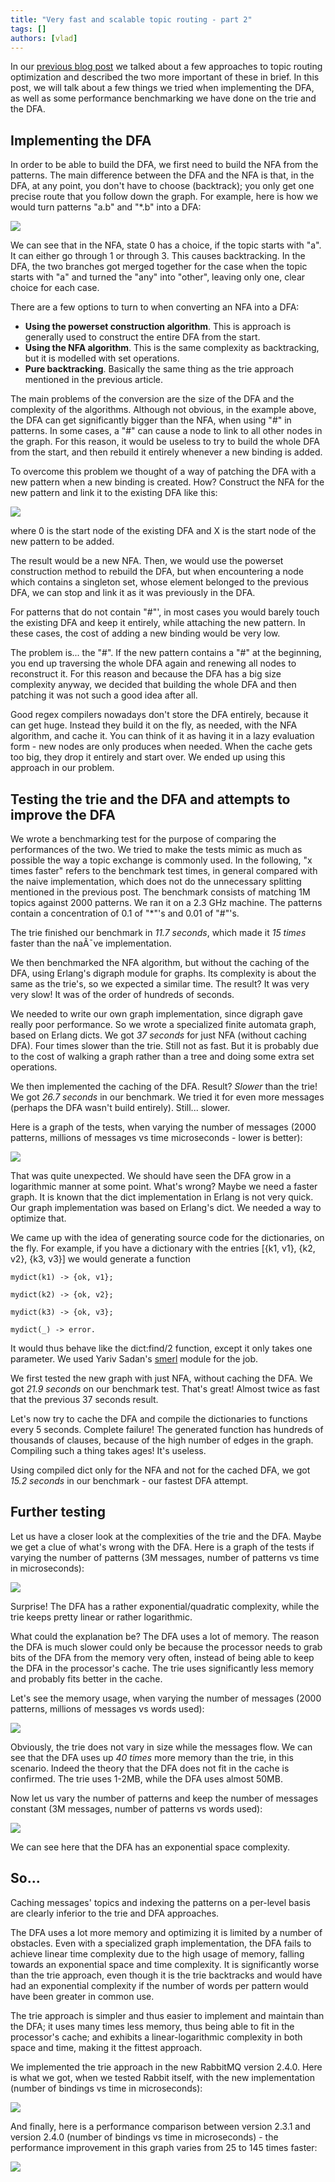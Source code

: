 ```yaml
---
title: "Very fast and scalable topic routing - part 2"
tags: []
authors: [vlad]
---
```


In our [previous blog post](/posts/2010/09/very-fast-and-scalable-topic-routing-part-1) we talked about a few approaches to topic routing optimization and described the two more important of these in brief. In this post, we will talk about a few things we tried when implementing the DFA, as well as some performance benchmarking we have done on the trie and the DFA.

<!-- truncate -->

## Implementing the DFA

In order to be able to build the DFA, we first need to build the NFA from the patterns. The main difference between the DFA and the NFA is that, in the DFA, at any point, you don't have to choose (backtrack); you only get one precise route that you follow down the graph. For example, here is how we would turn patterns "a.b" and "*.b" into a DFA:

![](nfa-to-dfa-example.png)

We can see that in the NFA, state 0 has a choice, if the topic starts with "a". It can either go through 1 or through 3. This causes backtracking. In the DFA, the two branches got merged together for the case when the topic starts with "a" and turned the "any" into "other", leaving only one, clear choice for each case.

There are a few options to turn to when converting an NFA into a DFA:

* **Using the powerset construction algorithm**. This is approach is generally used to construct the entire DFA from the start.
* **Using the NFA algorithm**. This is the same complexity as backtracking, but it is modelled with set operations.
* **Pure backtracking**. Basically the same thing as the trie approach mentioned in the previous article.

The main problems of the conversion are the size of the DFA and the complexity of the algorithms. Although not obvious, in the example above, the DFA can get significantly bigger than the NFA, when using "#" in patterns. In some cases, a "#" can cause a node to link to all other nodes in the graph. For this reason, it would be useless to try to build the whole DFA from the start, and then rebuild it entirely whenever a new binding is added.

To overcome this problem we thought of a way of patching the DFA with a new pattern when a new binding is created. How? Construct the NFA for the new pattern and link it to the existing DFA like this:

![](patch-dfa.png)

where 0 is the start node of the existing DFA and X is the start node of the new pattern to be added.

The result would be a new NFA. Then, we would use the powerset construction method to rebuild the DFA, but when encountering a node which contains a singleton set, whose element belonged to the previous DFA, we can stop and link it as it was previously in the DFA.

For patterns that do not contain "#"', in most cases you would barely touch the existing DFA and keep it entirely, while attaching the new pattern. In these cases, the cost of adding a new binding would be very low.

The problem is... the "#". If the new pattern contains a "#" at the beginning, you end up traversing the whole DFA again and renewing all nodes to reconstruct it. For this reason and because the DFA has a big size complexity anyway, we decided that building the whole DFA and then patching it was not such a good idea after all.

Good regex compilers nowadays don't store the DFA entirely, because it can get huge. Instead they build it on the fly, as needed, with the NFA algorithm, and cache it. You can think of it as having it in a lazy evaluation form - new nodes are only produces when needed. When the cache gets too big, they drop it entirely and start over. We ended up using this approach in our problem.

## Testing the trie and the DFA and attempts to improve the DFA

We wrote a benchmarking test for the purpose of comparing the performances of the two. We tried to make the tests mimic as much as possible the way a topic exchange is commonly used. In the following, "x times faster" refers to the benchmark test times, in general compared with the naive implementation, which does not do the unnecessary splitting mentioned in the previous post. The benchmark consists of matching 1M topics against 2000 patterns. We ran it on a 2.3 GHz machine. The patterns contain a concentration of 0.1 of "*"'s and 0.01 of "#"'s.

The trie finished our benchmark in *11.7 seconds*, which made it *15 times* faster than the naÃ¯ve implementation.

We then benchmarked the NFA algorithm, but without the caching of the DFA, using Erlang's digraph module for graphs. Its complexity is about the same as the trie's, so we expected a similar time. The result? It was very very slow! It was of the order of hundreds of seconds.

We needed to write our own graph implementation, since digraph gave really poor performance. So we wrote a specialized finite automata graph, based on Erlang dicts. We got *37 seconds* for just NFA (without caching DFA). Four times slower than the trie. Still not as fast. But it is probably due to the cost of walking a graph rather than a tree and doing some extra set operations.

We then implemented the caching of the DFA. Result? *Slower* than the trie! We got *26.7 seconds* in our benchmark. We tried it for even more messages (perhaps the DFA wasn't build entirely). Still... slower.

Here is a graph of the tests, when varying the number of messages (2000 patterns, millions of messages vs time microseconds - lower is better):

![](msgs-vs-time.png)

That was quite unexpected. We should have seen the DFA grow in a logarithmic manner at some point. What's wrong? Maybe we need a faster graph. It is known that the dict implementation in Erlang is not very quick. Our graph implementation was based on Erlang's dict. We needed a way to optimize that.

We came up with the idea of generating source code for the dictionaries, on the fly. For example, if you have a dictionary with the entries [{k1, v1}, {k2, v2}, {k3, v3}] we would generate a function

```
mydict(k1) -> {ok, v1};

mydict(k2) -> {ok, v2};

mydict(k3) -> {ok, v3};

mydict(_) -> error.
```

It would thus behave like the dict:find/2 function, except it only takes one parameter. We used Yariv Sadan's [smerl](http://code.google.com/p/erlyweb/source/browse/trunk/src/smerl/smerl.erl) module for the job.

We first tested the new graph with just NFA, without caching the DFA. We got *21.9 seconds* on our benchmark test. That's great! Almost twice as fast that the previous 37 seconds result.

Let's now try to cache the DFA and compile the dictionaries to functions every 5 seconds. Complete failure! The generated function has hundreds of thousands of clauses, because of the high number of edges in the graph. Compiling such a thing takes ages! It's useless.

Using compiled dict only for the NFA and not for the cached DFA, we got *15.2 seconds* in our benchmark - our fastest DFA attempt.

## Further testing

Let us have a closer look at the complexities of the trie and the DFA. Maybe we get a clue of what's wrong with the DFA. Here is a graph of the tests if varying the number of patterns (3M messages, number of patterns vs time in microseconds):

![](patterns-vs-time.png)

Surprise! The DFA has a rather exponential/quadratic complexity, while the trie keeps pretty linear or rather logarithmic.

What could the explanation be? The DFA uses a lot of memory. The reason the DFA is much slower could only be because the processor needs to grab bits of the DFA from the memory very often, instead of being able to keep the DFA in the processor's cache. The trie uses significantly less memory and probably fits better in the cache.

Let's see the memory usage, when varying the number of messages (2000 patterns, millions of messages vs words used):

![](msgs-vs-mem.png)

Obviously, the trie does not vary in size while the messages flow. We can see that the DFA uses up *40 times* more memory than the trie, in this scenario. Indeed the theory that the DFA does not fit in the cache is confirmed. The trie uses 1-2MB, while the DFA uses almost 50MB.

Now let us vary the number of patterns and keep the number of messages constant (3M messages, number of patterns vs words used):

![](patterns-vs-mem.png)

We can see here that the DFA has an exponential space complexity.

## So...

Caching messages' topics and indexing the patterns on a per-level basis are clearly inferior to the trie and DFA approaches.

The DFA uses a lot more memory and optimizing it is limited by a number of obstacles. Even with a specialized graph implementation, the DFA fails to achieve linear time complexity due to the high usage of memory, falling towards an exponential space and time complexity. It is significantly worse than the trie approach, even though it is the trie backtracks and would have had an exponential complexity if the number of words per pattern would have been greater in common use.

The trie approach is simpler and thus easier to implement and maintain than the DFA; it uses many times less memory, thus being able to fit in the processor's cache; and exhibits a linear-logarithmic complexity in both space and time, making it the fittest approach.

We implemented the trie approach in the new RabbitMQ version 2.4.0. Here is what we got, when we tested Rabbit itself, with the new implementation (number of bindings vs time in microseconds):

![](rabbitmq-240-performance-std.png)

And finally, here is a performance comparison between version 2.3.1 and version 2.4.0 (number of bindings vs time in microseconds) - the performance improvement in this graph varies from 25 to 145 times faster:

![](comparison-performance.png)
